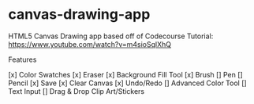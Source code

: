 # canvas-drawing-app
HTML5 Canvas Drawing app based off of Codecourse Tutorial: https://www.youtube.com/watch?v=m4sioSqlXhQ


Features

[x] Color Swatches
[x] Eraser
[x] Background Fill Tool
[x] Brush
[] Pen
[] Pencil
[x] Save
[x] Clear Canvas
[x] Undo/Redo
[] Advanced Color Tool
[] Text Input
[] Drag & Drop Clip Art/Stickers
